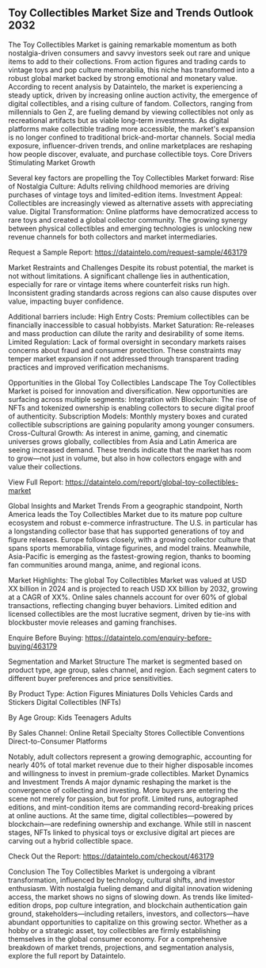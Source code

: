 ## Toy Collectibles Market Size and Trends Outlook 2032

The Toy Collectibles Market is gaining remarkable momentum as both nostalgia-driven consumers and savvy investors seek out rare and unique items to add to their collections. From action figures and trading cards to vintage toys and pop culture memorabilia, this niche has transformed into a robust global market backed by strong emotional and monetary value.
According to recent analysis by Dataintelo, the market is experiencing a steady uptick, driven by increasing online auction activity, the emergence of digital collectibles, and a rising culture of fandom. Collectors, ranging from millennials to Gen Z, are fueling demand by viewing collectibles not only as recreational artifacts but as viable long-term investments.
As digital platforms make collectible trading more accessible, the market's expansion is no longer confined to traditional brick-and-mortar channels. Social media exposure, influencer-driven trends, and online marketplaces are reshaping how people discover, evaluate, and purchase collectible toys.
Core Drivers Stimulating Market Growth

Several key factors are propelling the Toy Collectibles Market forward:
Rise of Nostalgia Culture: Adults reliving childhood memories are driving purchases of vintage toys and limited-edition items.
Investment Appeal: Collectibles are increasingly viewed as alternative assets with appreciating value.
Digital Transformation: Online platforms have democratized access to rare toys and created a global collector community.
The growing synergy between physical collectibles and emerging technologies is unlocking new revenue channels for both collectors and market intermediaries.

Request a Sample Report: https://dataintelo.com/request-sample/463179

Market Restraints and Challenges
Despite its robust potential, the market is not without limitations. A significant challenge lies in authentication, especially for rare or vintage items where counterfeit risks run high. Inconsistent grading standards across regions can also cause disputes over value, impacting buyer confidence.

Additional barriers include:
High Entry Costs: Premium collectibles can be financially inaccessible to casual hobbyists.
Market Saturation: Re-releases and mass production can dilute the rarity and desirability of some items.
Limited Regulation: Lack of formal oversight in secondary markets raises concerns about fraud and consumer protection.
These constraints may temper market expansion if not addressed through transparent trading practices and improved verification mechanisms.

Opportunities in the Global Toy Collectibles Landscape
The Toy Collectibles Market is poised for innovation and diversification. New opportunities are surfacing across multiple segments:
Integration with Blockchain: The rise of NFTs and tokenized ownership is enabling collectors to secure digital proof of authenticity.
Subscription Models: Monthly mystery boxes and curated collectible subscriptions are gaining popularity among younger consumers.
Cross-Cultural Growth: As interest in anime, gaming, and cinematic universes grows globally, collectibles from Asia and Latin America are seeing increased demand.
These trends indicate that the market has room to grow—not just in volume, but also in how collectors engage with and value their collections.

View Full Report: https://dataintelo.com/report/global-toy-collectibles-market

Global Insights and Market Trends
From a geographic standpoint, North America leads the Toy Collectibles Market due to its mature pop culture ecosystem and robust e-commerce infrastructure. The U.S. in particular has a longstanding collector base that has supported generations of toy and figure releases.
Europe follows closely, with a growing collector culture that spans sports memorabilia, vintage figurines, and model trains. Meanwhile, Asia-Pacific is emerging as the fastest-growing region, thanks to booming fan communities around manga, anime, and regional icons.

Market Highlights:
The global Toy Collectibles Market was valued at USD XX billion in 2024 and is projected to reach USD XX billion by 2032, growing at a CAGR of XX%.
Online sales channels account for over 60% of global transactions, reflecting changing buyer behaviors.
Limited edition and licensed collectibles are the most lucrative segment, driven by tie-ins with blockbuster movie releases and gaming franchises.

Enquire Before Buying: https://dataintelo.com/enquiry-before-buying/463179

Segmentation and Market Structure
The market is segmented based on product type, age group, sales channel, and region. Each segment caters to different buyer preferences and price sensitivities.

By Product Type:
Action Figures
Miniatures
Dolls
Vehicles
Cards and Stickers
Digital Collectibles (NFTs)

By Age Group:
Kids
Teenagers
Adults

By Sales Channel:
Online Retail
Specialty Stores
Collectible Conventions
Direct-to-Consumer Platforms

Notably, adult collectors represent a growing demographic, accounting for nearly 40% of total market revenue due to their higher disposable incomes and willingness to invest in premium-grade collectibles.
Market Dynamics and Investment Trends
A major dynamic reshaping the market is the convergence of collecting and investing. More buyers are entering the scene not merely for passion, but for profit. Limited runs, autographed editions, and mint-condition items are commanding record-breaking prices at online auctions.
At the same time, digital collectibles—powered by blockchain—are redefining ownership and exchange. While still in nascent stages, NFTs linked to physical toys or exclusive digital art pieces are carving out a hybrid collectible space.

Check Out the Report:
https://dataintelo.com/checkout/463179

Conclusion
The Toy Collectibles Market is undergoing a vibrant transformation, influenced by technology, cultural shifts, and investor enthusiasm. With nostalgia fueling demand and digital innovation widening access, the market shows no signs of slowing down.
As trends like limited-edition drops, pop culture integration, and blockchain authentication gain ground, stakeholders—including retailers, investors, and collectors—have abundant opportunities to capitalize on this growing sector. Whether as a hobby or a strategic asset, toy collectibles are firmly establishing themselves in the global consumer economy.
For a comprehensive breakdown of market trends, projections, and segmentation analysis, explore the full report by Dataintelo.

